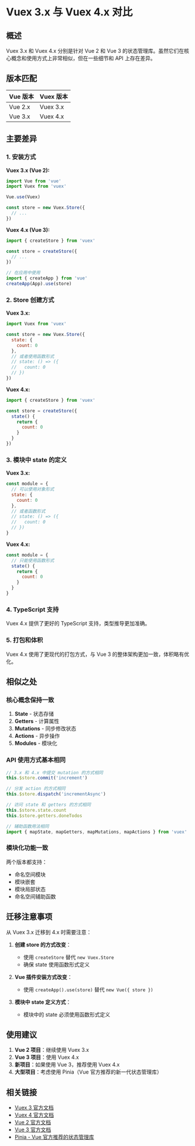 # Vuex 3.x 与 Vuex 4.x 对比

## 概述

Vuex 3.x 和 Vuex 4.x 分别是针对 Vue 2 和 Vue 3 的状态管理库。虽然它们在核心概念和使用方式上非常相似，但在一些细节和 API 上存在差异。

## 版本匹配

| Vue 版本 | Vuex 版本 |
|---------|----------|
| Vue 2.x | Vuex 3.x |
| Vue 3.x | Vuex 4.x |

## 主要差异

### 1. 安装方式

**Vuex 3.x (Vue 2):**
```js
import Vue from 'vue'
import Vuex from 'vuex'

Vue.use(Vuex)

const store = new Vuex.Store({
  // ...
})
```

**Vuex 4.x (Vue 3):**
```js
import { createStore } from 'vuex'

const store = createStore({
  // ...
})

// 在应用中使用
import { createApp } from 'vue'
createApp(App).use(store)
```

### 2. Store 创建方式

**Vuex 3.x:**
```js
import Vuex from 'vuex'

const store = new Vuex.Store({
  state: {
    count: 0
  },
  // 或者使用函数形式
  // state: () => ({
  //   count: 0
  // })
})
```

**Vuex 4.x:**
```js
import { createStore } from 'vuex'

const store = createStore({
  state() {
    return {
      count: 0
    }
  }
})
```

### 3. 模块中 state 的定义

**Vuex 3.x:**
```js
const module = {
  // 可以使用对象形式
  state: {
    count: 0
  },
  // 或者函数形式
  // state: () => ({
  //   count: 0
  // })
}
```

**Vuex 4.x:**
```js
const module = {
  // 只能使用函数形式
  state() {
    return {
      count: 0
    }
  }
}
```

### 4. TypeScript 支持

Vuex 4.x 提供了更好的 TypeScript 支持，类型推导更加准确。

### 5. 打包和体积

Vuex 4.x 使用了更现代的打包方式，与 Vue 3 的整体架构更加一致，体积略有优化。

## 相似之处

### 核心概念保持一致

1. **State** - 状态存储
2. **Getters** - 计算属性
3. **Mutations** - 同步修改状态
4. **Actions** - 异步操作
5. **Modules** - 模块化

### API 使用方式基本相同

```js
// 3.x 和 4.x 中提交 mutation 的方式相同
this.$store.commit('increment')

// 分发 action 的方式相同
this.$store.dispatch('incrementAsync')

// 访问 state 和 getters 的方式相同
this.$store.state.count
this.$store.getters.doneTodos

// 辅助函数用法相同
import { mapState, mapGetters, mapMutations, mapActions } from 'vuex'
```

### 模块化功能一致

两个版本都支持：
- 命名空间模块
- 模块嵌套
- 模块局部状态
- 命名空间辅助函数

## 迁移注意事项

从 Vuex 3.x 迁移到 4.x 时需要注意：

1. **创建 store 的方式改变**：
   - 使用 `createStore` 替代 `new Vuex.Store`
   - 确保 state 使用函数形式定义

2. **Vue 插件安装方式改变**：
   - 使用 `createApp().use(store)` 替代 `new Vue({ store })`

3. **模块中 state 定义方式**：
   - 模块中的 state 必须使用函数形式定义

## 使用建议

1. **Vue 2 项目**：继续使用 Vuex 3.x
2. **Vue 3 项目**：使用 Vuex 4.x
3. **新项目**：如果使用 Vue 3，推荐使用 Vuex 4.x
4. **大型项目**：考虑使用 Pinia（Vue 官方推荐的新一代状态管理库）

## 相关链接

- [Vuex 3 官方文档](https://v3.vuex.vuejs.org/zh/)
- [Vuex 4 官方文档](https://vuex.vuejs.org/zh/)
- [Vue 2 官方文档](https://v2.cn.vuejs.org/)
- [Vue 3 官方文档](https://v3.cn.vuejs.org/)
- [Pinia - Vue 官方推荐的状态管理库](https://pinia.vuejs.org/)